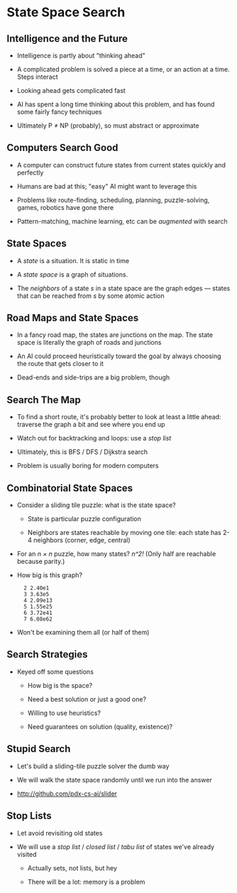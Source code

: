 # State Space Search

## Intelligence and the Future

* Intelligence is partly about "thinking ahead"

* A complicated problem is solved a piece at a time, or an
  action at a time. Steps interact

* Looking ahead gets complicated fast

* AI has spent a long time thinking about this problem,
  and has found some fairly fancy techniques

* Ultimately P ≠ NP (probably), so must abstract or approximate

## Computers Search Good

* A computer can construct future states from current states
  quickly and perfectly

* Humans are bad at this; "easy" AI might want to
  leverage this

* Problems like route-finding, scheduling, planning,
  puzzle-solving, games, robotics have gone there

* Pattern-matching, machine learning, etc can be *augmented*
  with search

## State Spaces

* A *state* is a situation. It is static in time

* A *state space* is a graph of situations.

* The *neighbors* of a state *s* in a state space are the graph
  edges — states that can be reached from *s* by some atomic
  action

## Road Maps and State Spaces
  
* In a fancy road map, the states are junctions on the
  map. The state space is literally the graph of roads
  and junctions

* An AI could proceed heuristically toward the goal by
  always choosing the route that gets closer to it

* Dead-ends and side-trips are a big problem, though

## Search The Map

* To find a short route, it's probably better to look at
  least a little ahead: traverse the graph a bit and see
  where you end up

* Watch out for backtracking and loops: use a *stop list*

* Ultimately, this is BFS / DFS / Dijkstra search

* Problem is usually boring for modern computers

## Combinatorial State Spaces

* Consider a sliding tile puzzle: what is the state space?

    * State is particular puzzle configuration

    * Neighbors are states reachable by moving one tile:
      each state has 2-4 neighbors (corner, edge, central)

* For an *n × n* puzzle, how many states? *n^2!* (Only half
  are reachable because parity.)

* How big is this graph?

        2 2.40e1
        3 3.63e5
        4 2.09e13
        5 1.55e25
        6 3.72e41
        7 6.08e62

* Won't be examining them all (or half of them)

## Search Strategies

* Keyed off some questions

    * How big is the space?

    * Need a best solution or just a good one?

    * Willing to use heuristics?

    * Need guarantees on solution (quality, existence)?

## Stupid Search

* Let's build a sliding-tile puzzle solver the dumb way

* We will walk the state space randomly until we run into
  the answer

* http://github.com/pdx-cs-ai/slider

## Stop Lists

* Let avoid revisiting old states

* We will use a *stop list* / *closed list* / *tabu list*
  of states we've already visited

    * Actually sets, not lists, but hey

    * There will be a lot: memory is a problem

